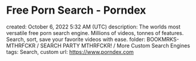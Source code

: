 # Free Porn Search - Porndex

created: October 6, 2022 5:32 AM (UTC)
description: The worlds most versatile free porn search engine. Millions of videos, tonnes of features. Search, sort, save your favorite videos with ease.
folder: BOOKMRKS-MTHRFCKR / SEARCH PARTY MTHRFCKR! / More Custom Search Engines
tags: Search, custom
url: https://www.porndex.com